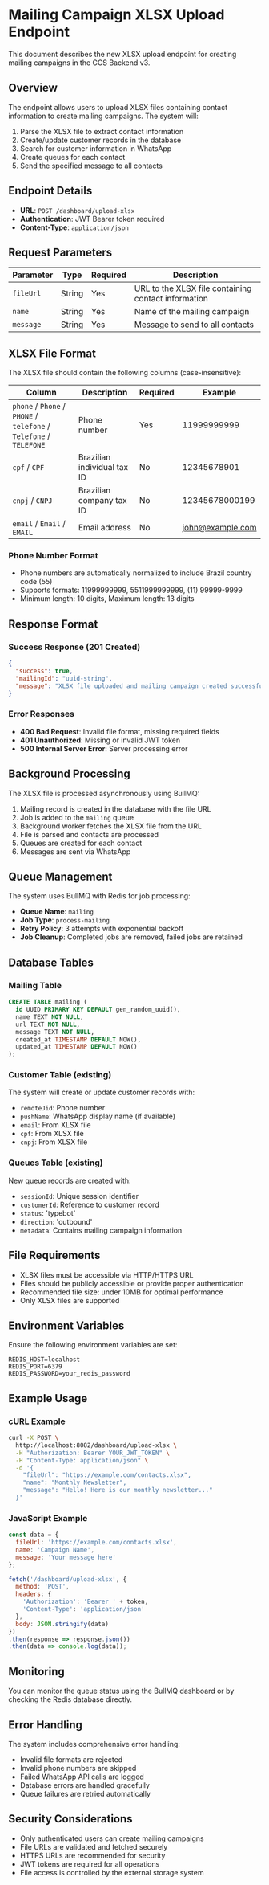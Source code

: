 # Mailing Campaign XLSX Upload Endpoint

This document describes the new XLSX upload endpoint for creating mailing campaigns in the CCS Backend v3.

## Overview

The endpoint allows users to upload XLSX files containing contact information to create mailing campaigns. The system will:

1. Parse the XLSX file to extract contact information
2. Create/update customer records in the database
3. Search for customer information in WhatsApp
4. Create queues for each contact
5. Send the specified message to all contacts

## Endpoint Details

- **URL**: `POST /dashboard/upload-xlsx`
- **Authentication**: JWT Bearer token required
- **Content-Type**: `application/json`

## Request Parameters

| Parameter | Type | Required | Description |
|-----------|------|----------|-------------|
| `fileUrl` | String | Yes | URL to the XLSX file containing contact information |
| `name` | String | Yes | Name of the mailing campaign |
| `message` | String | Yes | Message to send to all contacts |

## XLSX File Format

The XLSX file should contain the following columns (case-insensitive):

| Column | Description | Required | Example |
|--------|-------------|----------|---------|
| `phone` / `Phone` / `PHONE` / `telefone` / `Telefone` / `TELEFONE` | Phone number | Yes | 11999999999 |
| `cpf` / `CPF` | Brazilian individual tax ID | No | 12345678901 |
| `cnpj` / `CNPJ` | Brazilian company tax ID | No | 12345678000199 |
| `email` / `Email` / `EMAIL` | Email address | No | john@example.com |

### Phone Number Format

- Phone numbers are automatically normalized to include Brazil country code (55)
- Supports formats: 11999999999, 5511999999999, (11) 99999-9999
- Minimum length: 10 digits, Maximum length: 13 digits

## Response Format

### Success Response (201 Created)

```json
{
  "success": true,
  "mailingId": "uuid-string",
  "message": "XLSX file uploaded and mailing campaign created successfully"
}
```

### Error Responses

- **400 Bad Request**: Invalid file format, missing required fields
- **401 Unauthorized**: Missing or invalid JWT token
- **500 Internal Server Error**: Server processing error

## Background Processing

The XLSX file is processed asynchronously using BullMQ:

1. Mailing record is created in the database with the file URL
2. Job is added to the `mailing` queue
3. Background worker fetches the XLSX file from the URL
4. File is parsed and contacts are processed
5. Queues are created for each contact
6. Messages are sent via WhatsApp

## Queue Management

The system uses BullMQ with Redis for job processing:

- **Queue Name**: `mailing`
- **Job Type**: `process-mailing`
- **Retry Policy**: 3 attempts with exponential backoff
- **Job Cleanup**: Completed jobs are removed, failed jobs are retained

## Database Tables

### Mailing Table

```sql
CREATE TABLE mailing (
  id UUID PRIMARY KEY DEFAULT gen_random_uuid(),
  name TEXT NOT NULL,
  url TEXT NOT NULL,
  message TEXT NOT NULL,
  created_at TIMESTAMP DEFAULT NOW(),
  updated_at TIMESTAMP DEFAULT NOW()
);
```

### Customer Table (existing)

The system will create or update customer records with:
- `remoteJid`: Phone number
- `pushName`: WhatsApp display name (if available)
- `email`: From XLSX file
- `cpf`: From XLSX file
- `cnpj`: From XLSX file

### Queues Table (existing)

New queue records are created with:
- `sessionId`: Unique session identifier
- `customerId`: Reference to customer record
- `status`: 'typebot'
- `direction`: 'outbound'
- `metadata`: Contains mailing campaign information

## File Requirements

- XLSX files must be accessible via HTTP/HTTPS URL
- Files should be publicly accessible or provide proper authentication
- Recommended file size: under 10MB for optimal performance
- Only XLSX files are supported

## Environment Variables

Ensure the following environment variables are set:

```env
REDIS_HOST=localhost
REDIS_PORT=6379
REDIS_PASSWORD=your_redis_password
```

## Example Usage

### cURL Example

```bash
curl -X POST \
  http://localhost:8082/dashboard/upload-xlsx \
  -H "Authorization: Bearer YOUR_JWT_TOKEN" \
  -H "Content-Type: application/json" \
  -d '{
    "fileUrl": "https://example.com/contacts.xlsx",
    "name": "Monthly Newsletter",
    "message": "Hello! Here is our monthly newsletter..."
  }'
```

### JavaScript Example

```javascript
const data = {
  fileUrl: 'https://example.com/contacts.xlsx',
  name: 'Campaign Name',
  message: 'Your message here'
};

fetch('/dashboard/upload-xlsx', {
  method: 'POST',
  headers: {
    'Authorization': 'Bearer ' + token,
    'Content-Type': 'application/json'
  },
  body: JSON.stringify(data)
})
.then(response => response.json())
.then(data => console.log(data));
```

## Monitoring

You can monitor the queue status using the BullMQ dashboard or by checking the Redis database directly.

## Error Handling

The system includes comprehensive error handling:

- Invalid file formats are rejected
- Invalid phone numbers are skipped
- Failed WhatsApp API calls are logged
- Database errors are handled gracefully
- Queue failures are retried automatically

## Security Considerations

- Only authenticated users can create mailing campaigns
- File URLs are validated and fetched securely
- HTTPS URLs are recommended for security
- JWT tokens are required for all operations
- File access is controlled by the external storage system
